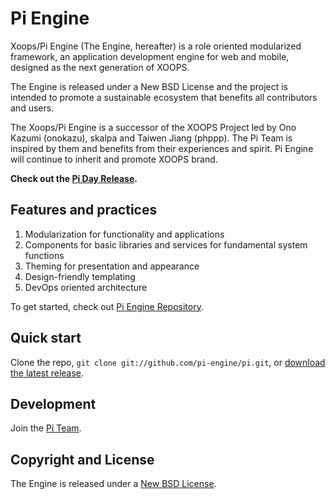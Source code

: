 Pi Engine
=================

Xoops/Pi Engine (The Engine, hereafter) is a role oriented modularized framework, an application development engine for web and mobile, designed as the next generation of XOOPS.

The Engine is released under a New BSD License and the project is intended to promote a sustainable ecosystem that benefits all contributors and users.

The Xoops/Pi Engine is a successor of the XOOPS Project led by Ono Kazumi (onokazu), skalpa and Taiwen Jiang (phppp). The Pi Team is inspired by them and benefits from their experiences and spirit. Pi Engine will continue to inherit and promote XOOPS brand.

**Check out the [Pi Day Release](https://github.com/pi-engine/pi/blob/master/doc/pi-day-release.txt).**



Features and practices
----------------------
1. Modularization for functionality and applications
2. Components for basic libraries and services for fundamental system functions
3. Theming for presentation and appearance
4. Design-friendly templating
5. DevOps oriented architecture

To get started, check out [Pi Engine Repository](https://github.com/pi-engine/pi).



Quick start
-----------

Clone the repo, `git clone git://github.com/pi-engine/pi.git`, or [download the latest release](https://github.com/xoops/pi/zipball/master).


Development
----------

Join the [Pi Team](https://github.com/pi-engine/pi/wiki/Pi-Team).


Copyright and License
---------------------

The Engine is released under a [New BSD License](https://github.com/pi-engine/pi/blob/master/doc/license.txt).


